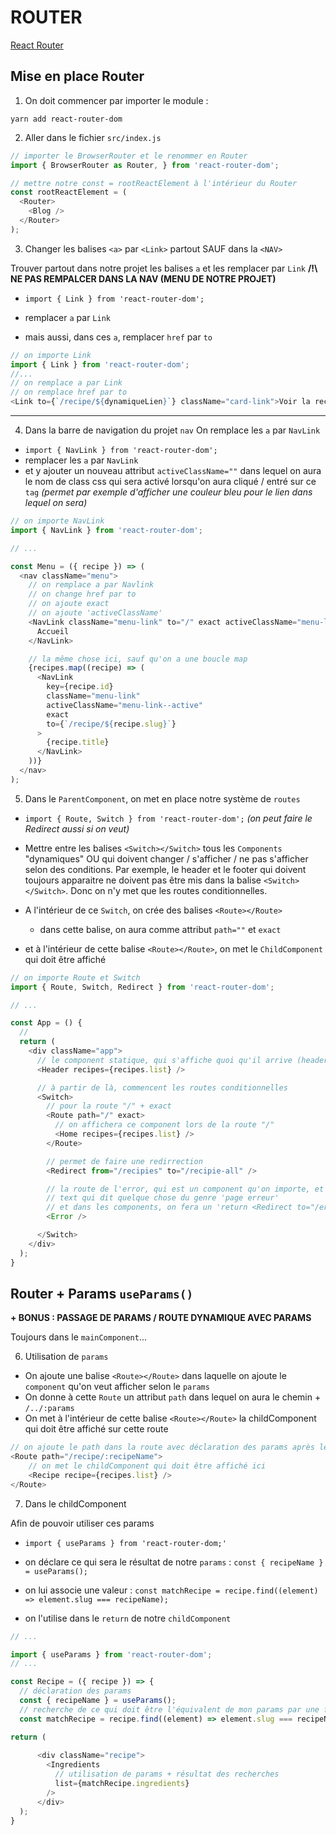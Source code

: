 # ROUTER

[React Router](https://reactrouter.com/web/guides/quick-start)

## Mise en place Router

1. On doit commencer par importer le module :

`yarn add react-router-dom`

2. Aller dans le fichier `src/index.js`
```js
// importer le BrowserRouter et le renommer en Router
import { BrowserRouter as Router, } from 'react-router-dom';

// mettre notre const = rootReactElement à l'intérieur du Router
const rootReactElement = (
  <Router>
    <Blog />
  </Router>
);
```

3. Changer les balises `<a>` par `<Link>` partout SAUF dans la `<NAV>`

Trouver partout dans notre projet les balises `a` et les remplacer par `Link`
**/!\ NE PAS REMPALCER DANS LA NAV (MENU DE NOTRE PROJET)**

- `import { Link } from 'react-router-dom';`
  
- remplacer `a` par `Link`
  
- mais aussi, dans ces `a`, remplacer `href` par `to`

```js
// on importe Link
import { Link } from 'react-router-dom';
//...
// on remplace a par Link
// on remplace href par to
<Link to={`/recipe/${dynamiqueLien}`} className="card-link">Voir la recette</Link>
```

-----

4. Dans la barre de navigation du projet `nav`
On remplace les `a` par `NavLink`

- `import { NavLink } from 'react-router-dom';`
- remplacer les `a` par `NavLink`
- et y ajouter un nouveau attribut `activeClassName=""` dans lequel on aura le nom de class css qui sera activé lorsqu'on aura cliqué / entré sur ce `tag` _(permet par exemple d'afficher une couleur bleu pour le lien dans lequel on sera)_

```js
// on importe NavLink
import { NavLink } from 'react-router-dom';

// ...

const Menu = ({ recipe }) => (
  <nav className="menu">
    // on remplace a par Navlink
    // on change href par to
    // on ajoute exact
    // on ajoute 'activeClassName'
    <NavLink className="menu-link" to="/" exact activeClassName="menu-link--active">
      Accueil
    </NavLink>

    // la même chose ici, sauf qu'on a une boucle map
    {recipes.map((recipe) => (
      <NavLink
        key={recipe.id}
        className="menu-link"
        activeClassName="menu-link--active"
        exact
        to={`/recipe/${recipe.slug}`}
      >
        {recipe.title}
      </NavLink>
    ))}
  </nav>
);
```

5. Dans le `ParentComponent`, on met en place notre système de `routes`

- `import { Route, Switch } from 'react-router-dom';` *(on peut faire le Redirect aussi si on veut)*

- Mettre entre les balises `<Switch></Switch>` tous les `Components` "dynamiques" OU qui doivent changer / s'afficher / ne pas s'afficher selon des conditions. Par exemple, le header et le footer qui doivent toujours apparaitre ne doivent pas être mis dans la balise `<Switch></Switch>`. Donc on n'y met que les routes conditionnelles.

- A l'intérieur de ce `Switch`, on crée des balises `<Route></Route>`
  - dans cette balise, on aura comme attribut `path=""` et `exact`

- et à l'intérieur de cette balise `<Route></Route>`, on met le `ChildComponent` qui doit être affiché

```js
// on importe Route et Switch
import { Route, Switch, Redirect } from 'react-router-dom';

// ...

const App = () {
  // 
  return (
    <div className="app">
      // le component statique, qui s'affiche quoi qu'il arrive (header)
      <Header recipes={recipes.list} />

      // à partir de là, commencent les routes conditionnelles
      <Switch>
        // pour la route "/" + exact
        <Route path="/" exact>
          // on affichera ce component lors de la route "/"
          <Home recipes={recipes.list} />
        </Route>

        // permet de faire une redirrection
        <Redirect from="/recipies" to="/recipie-all" />

        // la route de l'error, qui est un component qu'on importe, et dans lequel on aura juste un 
        // text qui dit quelque chose du genre 'page erreur'
        // et dans les components, on fera un 'return <Redirect to="/error" />' en cas d'erreur
        <Error />

      </Switch>
    </div>
  );
}
```


## Router + Params `useParams()`

**+ BONUS : PASSAGE DE PARAMS / ROUTE DYNAMIQUE AVEC PARAMS** 

Toujours dans le `mainComponent`...

6. Utilisation de `params`

- On ajoute une balise `<Route></Route>` dans laquelle on ajoute le `component` qu'on veut afficher selon le `params`
- On donne à cette `Route` un attribut `path` dans lequel on aura le chemin + `/../:params`
- On met à l'intérieur de cette balise `<Route></Route>` la childComponent qui doit être affiché sur cette route

```js
// on ajoute le path dans la route avec déclaration des params après les deux points "/:ceciEstParams"
<Route path="/recipe/:recipeName">
    // on met le childComponent qui doit être affiché ici
    <Recipe recipe={recipes.list} />
</Route>
```

7. Dans le childComponent

Afin de pouvoir utiliser ces params

- `import { useParams } from 'react-router-dom;'`

- on déclare ce qui sera le résultat de notre `params` : `const { recipeName } = useParams();`

- on lui associe une valeur : `const matchRecipe = recipe.find((element) => element.slug === recipeName);`

- on l'utilise dans le `return` de notre `childComponent`

```js
// ...

import { useParams } from 'react-router-dom';
// ...

const Recipe = ({ recipe }) => {
  // déclaration des params
  const { recipeName } = useParams();
  // recherche de ce qui doit être l'équivalent de mon params par une fonction find
  const matchRecipe = recipe.find((element) => element.slug === recipeName);

return (
    
      <div className="recipe">
        <Ingredients
          // utilisation de params + résultat des recherches
          list={matchRecipe.ingredients}
        />
      </div>
  );
}
```
